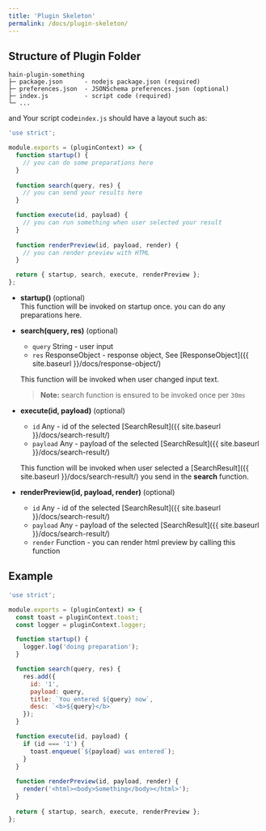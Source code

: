 ```yaml
---
title: 'Plugin Skeleton'
permalink: /docs/plugin-skeleton/
---
```

## Structure of Plugin Folder  

```
hain-plugin-something
├─ package.json      - nodejs package.json (required)
├─ preferences.json  - JSONSchema preferences.json (optional)
├─ index.js          - script code (required)
└─ ...
```
 

and Your script code`index.js` should have a layout such as:

```javascript
'use strict';

module.exports = (pluginContext) => {
  function startup() {
    // you can do some preparations here
  }
 
  function search(query, res) {
    // you can send your results here
  }

  function execute(id, payload) {
    // you can run something when user selected your result
  }
  
  function renderPreview(id, payload, render) {
    // you can render preview with HTML
  }

  return { startup, search, execute, renderPreview };
};
```

* **startup()** (optional)  
This function will be invoked on startup once.
you can do any preparations here.

* **search(query, res)** (optional)  
  - `query` String - user input
  - `res` ResponseObject - response object, See [ResponseObject]({{ site.baseurl }}/docs/response-object/)  

  This function will be invoked when user changed input text.  
  
  > **Note:** search function is ensured to be invoked once per `30ms`

* **execute(id, payload)** (optional)  
  - `id` Any - id of the selected [SearchResult]({{ site.baseurl }}/docs/search-result/)
  - `payload` Any - payload of the selected [SearchResult]({{ site.baseurl }}/docs/search-result/)  

  This function will be invoked when user selected a [SearchResult]({{ site.baseurl }}/docs/search-result/) you send in the **search** function.

* **renderPreview(id, payload, render)** (optional)  
  - `id` Any - id of the selected [SearchResult]({{ site.baseurl }}/docs/search-result/)
  - `payload` Any - payload of the selected [SearchResult]({{ site.baseurl }}/docs/search-result/)
  - `render` Function - you can render html preview by calling this function


## Example

```javascript
'use strict';

module.exports = (pluginContext) => {
  const toast = pluginContext.toast;
  const logger = pluginContext.logger;

  function startup() {
    logger.log('doing preparation');
  }

  function search(query, res) {
    res.add({
      id: '1',
      payload: query,
      title: `You entered ${query} now`,
      desc: `<b>${query}</b>`
    });
  }

  function execute(id, payload) {
    if (id === '1') {
      toast.enqueue(`${payload} was entered`);
    }
  }
  
  function renderPreview(id, payload, render) {
    render('<html><body>Something</body></html>');
  }
  
  return { startup, search, execute, renderPreview };
};
```
